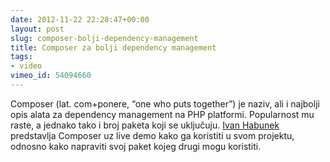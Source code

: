```yaml
---
date: 2012-11-22 22:28:47+00:00
layout: post
slug: composer-bolji-dependency-management
title: Composer za bolji dependency management
tags:
- video
vimeo_id: 54094660
---
```


Composer (lat. com+ponere, “one who puts together”) je naziv, ali i najbolji opis alata za dependency management na PHP platformi. Popularnost mu raste, a jednako tako i broj paketa koji se uključuju. [Ivan Habunek](http://twitter.com/ihabunek) predstavlja Composer uz live demo kako ga koristiti u svom projektu, odnosno kako napraviti svoj paket kojeg drugi mogu koristiti.


